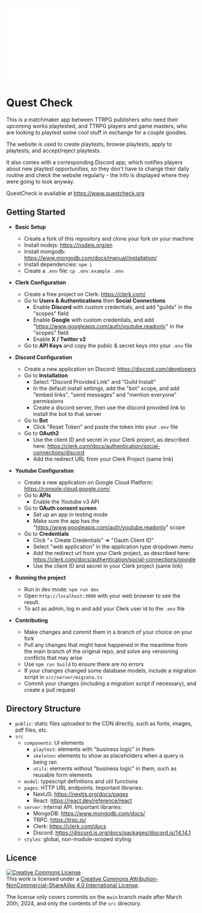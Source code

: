 ![logo](/public/logo_small.webp)

# Quest Check
This is a matchmaker app between TTRPG publishers who need their upcoming works playtested, and TTRPG players and game masters, who are looking to playtest some cool stuff in exchange for a couple goodies.

The website is used to create playtests, browse playtests, apply to playtests, and accept/reject playtests.

It also comes with a corresponding Discord app, which notifies players about new playtest opportunities, so they don't have to change their daily routine and check the website regularly - the info is displayed where they were going to look anyway.

QuestCheck is available at https://www.questcheck.org

## Getting Started
* **Basic Setup**
    * Create a fork of this repository and clone your fork on your machine
    * Install nodejs: https://nodejs.org/en
    * Install mongodb: https://www.mongodb.com/docs/manual/installation/
    * Install dependencies: `npm i`
    * Create a `.env` file: `cp .env.example .env`

* **Clerk Configuration**
    * Create a free project on Clerk: https://clerk.com/
    * Go to **Users & Authentications** then **Social Connections**
        * Enable **Discord** with custom credentials, and add "guilds" in the "scopes" field
        * Enable **Google** with custom credentials, and add "https://www.googleapis.com/auth/youtube.readonly" in the "scopes" field
        * Enable **X / Twitter v2** 
    * Go to **API Keys** and copy the public & secret keys into your `.env` file

* **Discord Configuration**
    * Create a new application on Discord: https://discord.com/developers
    * Go to **Installation**
        * Select "Discord Provided Link" and "Guild Install"
        * In the default install settings, add the "bot" scope, and add "embed links", "send messages" and "mention everyone" permissions
        * Create a discord server, then use the discord provided link to install the bot to that server
    * Go to **Bot**
        * Click "Reset Token" and paste the token into your `.env` file
    * Go to **OAuth2**
        * Use the client ID and secret in your Clerk project, as described here: https://clerk.com/docs/authentication/social-connections/discord
        * Add the redirect URL from your Clerk Project (same link)

* **Youtube Configuration**
    * Create a new application on Google Cloud Platform: https://console.cloud.google.com/
    * Go to **APIs**
        * Enable the Youtube v3 API
    * Go to **OAuth consent screen**
        * Set up an app in testing mode
        * Make sure the app has the "https://www.googleapis.com/auth/youtube.readonly" scope
    * Go to **Credentials**
        * Click "+ Create Credentials" => "Oauth Client ID"
        * Select "web application" in the application type dropdown menu
        * Add the redirect url from your Clerk project, as described here: https://clerk.com/docs/authentication/social-connections/google
        * Use the client ID and secret in your Clerk project (same link)

* **Running the project**
    * Run in dev mode: `npm run dev`
    * Open `http://localhost:3000` with your web browser to see the result.
    * To act as admin, log in and add your Clerk user id to the `.env` file

* **Contributing**
    * Make changes and commit them in a branch of your choice on your fork
    * Pull any changes that might have happened in the meantime from the main branch of the original repo, and solve any versioning conflicts that may arise
    * Use `npm run build` to ensure there are no errors
    * If your changes changed some database models, include a migration script in `src/server/migrate.ts`
    * Commit your changes (including a migration script if necessary), and create a pull request

## Directory Structure
* `public`: static files uploaded to the CDN directly, such as fonts, images, pdf files, etc.
* `src`
    * `components`: UI elements
        * `playtest`: elements with "business logic" in them
        * `skeleton`: elements to show as placeholders when a query is being ran
        * `utils`: elements without "business logic" in them, such as reusable form elements
    * `model`: typescript definitions and util functions
    * `pages`: HTTP URL endpoints. Important libraries: 
        * NextJS: https://nextjs.org/docs/pages
        * React: https://react.dev/reference/react
    * `server`: internal API. Important libraries: 
        * MongoDB: https://www.mongodb.com/docs/
        * TRPC: https://trpc.io/
        * Clerk: https://clerk.com/docs
        * Discord: https://discord.js.org/docs/packages/discord.js/14.14.1
    * `styles`: global, non-module-scoped styling

## Licence
<a rel="license" href="http://creativecommons.org/licenses/by-nc-sa/4.0/"><img alt="Creative Commons License" style="border-width:0" src="https://i.creativecommons.org/l/by-nc-sa/4.0/88x31.png" /></a><br />This work is licensed under a <a rel="license" href="http://creativecommons.org/licenses/by-nc-sa/4.0/">Creative Commons Attribution-NonCommercial-ShareAlike 4.0 International License</a>.

The license only covers commits on the `main` branch made after March 20th, 2024, and only the contents of the `src` directory.

